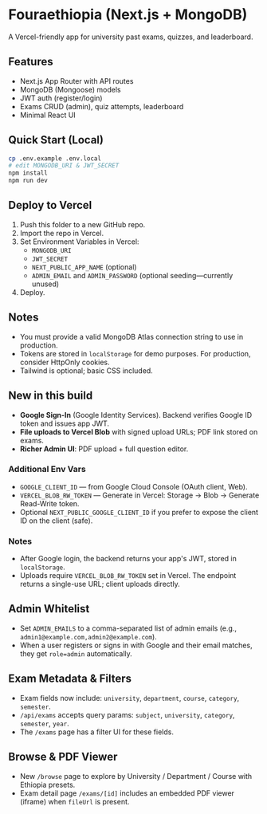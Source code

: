 # Fouraethiopia (Next.js + MongoDB)

A Vercel-friendly app for university past exams, quizzes, and leaderboard.

## Features
- Next.js App Router with API routes
- MongoDB (Mongoose) models
- JWT auth (register/login)
- Exams CRUD (admin), quiz attempts, leaderboard
- Minimal React UI

## Quick Start (Local)
```bash
cp .env.example .env.local
# edit MONGODB_URI & JWT_SECRET
npm install
npm run dev
```

## Deploy to Vercel
1. Push this folder to a new GitHub repo.
2. Import the repo in Vercel.
3. Set Environment Variables in Vercel:
   - `MONGODB_URI`
   - `JWT_SECRET`
   - `NEXT_PUBLIC_APP_NAME` (optional)
   - `ADMIN_EMAIL` and `ADMIN_PASSWORD` (optional seeding—currently unused)
4. Deploy.

## Notes
- You must provide a valid MongoDB Atlas connection string to use in production.
- Tokens are stored in `localStorage` for demo purposes. For production, consider HttpOnly cookies.
- Tailwind is optional; basic CSS included.

## New in this build
- **Google Sign-In** (Google Identity Services). Backend verifies Google ID token and issues app JWT.
- **File uploads to Vercel Blob** with signed upload URLs; PDF link stored on exams.
- **Richer Admin UI**: PDF upload + full question editor.

### Additional Env Vars
- `GOOGLE_CLIENT_ID` — from Google Cloud Console (OAuth client, Web).
- `VERCEL_BLOB_RW_TOKEN` — Generate in Vercel: Storage → Blob → Generate Read-Write token.
- Optional `NEXT_PUBLIC_GOOGLE_CLIENT_ID` if you prefer to expose the client ID on the client (safe).

### Notes
- After Google login, the backend returns your app's JWT, stored in `localStorage`.
- Uploads require `VERCEL_BLOB_RW_TOKEN` set in Vercel. The endpoint returns a single-use URL; client uploads directly.

## Admin Whitelist
- Set `ADMIN_EMAILS` to a comma-separated list of admin emails (e.g., `admin1@example.com,admin2@example.com`).
- When a user registers or signs in with Google and their email matches, they get `role=admin` automatically.

## Exam Metadata & Filters
- Exam fields now include: `university`, `department`, `course`, `category`, `semester`.
- `/api/exams` accepts query params: `subject`, `university`, `category`, `semester`, `year`.
- The `/exams` page has a filter UI for these fields.

## Browse & PDF Viewer
- New `/browse` page to explore by University / Department / Course with Ethiopia presets.
- Exam detail page `/exams/[id]` includes an embedded PDF viewer (iframe) when `fileUrl` is present.
